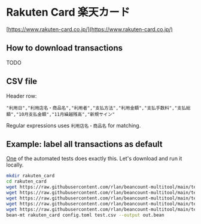 # Rakuten Card 楽天カード

[https://www.rakuten-card.co.jp/](https://www.rakuten-card.co.jp/)

## How to download transactions

TODO

## CSV file

Header row:

```csv
"利用日","利用店名・商品名","利用者","支払方法","利用金額","支払手数料","支払総額","10月支払金額","11月繰越残高","新規サイン"
```

Regular expressions uses `利用店名・商品名` for matching.

## Example: label all transactions as default

[One](https://github.com/rlan/beancount-multitool/tree/main/tests/data/rakuten_card) of the automated tests does exactly this. Let's download and run it locally.

```sh
mkdir rakuten_card
cd rakuten_card
wget https://raw.githubusercontent.com/rlan/beancount-multitool/main/tests/data/rakuten_card/config.toml
wget https://raw.githubusercontent.com/rlan/beancount-multitool/main/tests/data/rakuten_card/credit_mapping.toml
wget https://raw.githubusercontent.com/rlan/beancount-multitool/main/tests/data/rakuten_card/debit_mapping.toml
wget https://raw.githubusercontent.com/rlan/beancount-multitool/main/tests/data/rakuten_card/test.bean
wget https://raw.githubusercontent.com/rlan/beancount-multitool/main/tests/data/rakuten_card/test.csv
bean-mt rakuten_card config.toml test.csv --output out.bean
```
